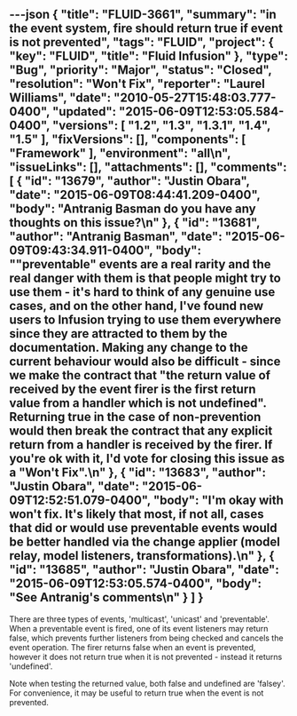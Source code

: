 ---json
{
  "title": "FLUID-3661",
  "summary": "in the event system, fire should return true if event is not prevented",
  "tags": "FLUID",
  "project": {
    "key": "FLUID",
    "title": "Fluid Infusion"
  },
  "type": "Bug",
  "priority": "Major",
  "status": "Closed",
  "resolution": "Won't Fix",
  "reporter": "Laurel Williams",
  "date": "2010-05-27T15:48:03.777-0400",
  "updated": "2015-06-09T12:53:05.584-0400",
  "versions": [
    "1.2",
    "1.3",
    "1.3.1",
    "1.4",
    "1.5"
  ],
  "fixVersions": [],
  "components": [
    "Framework"
  ],
  "environment": "all\n",
  "issueLinks": [],
  "attachments": [],
  "comments": [
    {
      "id": "13679",
      "author": "Justin Obara",
      "date": "2015-06-09T08:44:41.209-0400",
      "body": "Antranig Basman do you have any thoughts on this issue?\n"
    },
    {
      "id": "13681",
      "author": "Antranig Basman",
      "date": "2015-06-09T09:43:34.911-0400",
      "body": "\"preventable\" events are a real rarity and the real danger with them is that people might try to use them - it's hard to think of any genuine use cases, and on the other hand, I've found new users to Infusion trying to use them everywhere since they are attracted to them by the documentation. Making any change to the current behaviour would also be difficult - since we make the contract that \"the return value of received by the event firer is the first return value from a handler which is not undefined\". Returning true in the case of non-prevention would then break the contract that any explicit return from a handler is received by the firer. If you're ok with it, I'd vote for closing this issue as a \"Won't Fix\".\n"
    },
    {
      "id": "13683",
      "author": "Justin Obara",
      "date": "2015-06-09T12:52:51.079-0400",
      "body": "I'm okay with won't fix. It's likely that most, if not all, cases that did or would use preventable events would be better handled via the change applier (model relay, model listeners, transformations).\n"
    },
    {
      "id": "13685",
      "author": "Justin Obara",
      "date": "2015-06-09T12:53:05.574-0400",
      "body": "See Antranig's comments\n"
    }
  ]
}
---
There are three types of events, 'multicast', 'unicast' and 'preventable'. When a preventable event is fired, one of its event listeners may return false, which prevents further listeners from being checked and cancels the event operation. The firer returns false when an event is prevented, however it does not return true when it is not prevented - instead it returns 'undefined'.

Note when testing the returned value, both false and undefined are 'falsey'. For convenience, it may be useful to return true when the event is not prevented.&#x20;

        